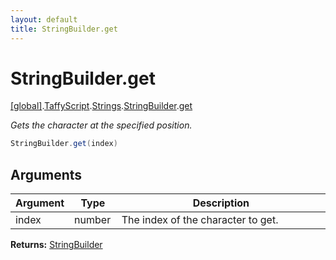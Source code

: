 ```yaml
---
layout: default
title: StringBuilder.get
---
```


# StringBuilder.get

[\[global\]]({{site.baseurl}}/docs/).[TaffyScript]({{site.baseurl}}/docs/TaffyScript/).[Strings]({{site.baseurl}}/docs/TaffyScript/Strings/).[StringBuilder]({{site.baseurl}}/docs/TaffyScript/Strings/StringBuilder/).[get]({{site.baseurl}}/docs/TaffyScript/Strings/StringBuilder/get/)

_Gets the character at the specified position._

```cs
StringBuilder.get(index)
```

## Arguments

<table>
  <col width="15%">
  <col width="15%">
  <thead>
    <tr>
      <th>Argument</th>
      <th>Type</th>
      <th>Description</th>
    </tr>
  </thead>
  <tbody>
    <tr>
      <td>index</td>
      <td>number</td>
      <td>The index of the character to get.</td>
    </tr>
  </tbody>
</table>

**Returns:** [StringBuilder]({{site.baseurl}}/docs/TaffyScript/Strings/StringBuilder)
